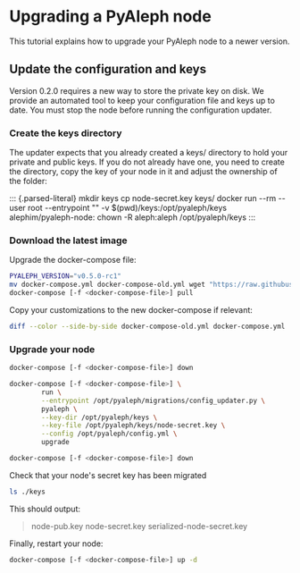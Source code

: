 # Upgrading a PyAleph node

This tutorial explains how to upgrade your PyAleph node to a newer
version.

## Update the configuration and keys

Version 0.2.0 requires a new way to store the private key on disk. We
provide an automated tool to keep your configuration file and keys up to
date. You must stop the node before running the configuration updater.

### Create the keys directory

The updater expects that you already created a keys/ directory to hold
your private and public keys. If you do not already have one, you need
to create the directory, copy the key of your node in it and adjust the
ownership of the folder:

::: {.parsed-literal}
mkdir keys cp node-secret.key keys/ docker run --rm --user root
--entrypoint "" -v $(pwd)/keys:/opt/pyaleph/keys
alephim/pyaleph-node: chown -R aleph:aleph /opt/pyaleph/keys
:::

### Download the latest image

Upgrade the docker-compose file:

```bash
PYALEPH_VERSION="v0.5.0-rc1"
mv docker-compose.yml docker-compose-old.yml wget "https://raw.githubusercontent.com/aleph-im/pyaleph/${PYALEPH_VERSION}/deployment/samples/docker-compose/docker-compose.yml"
docker-compose [-f <docker-compose-file>] pull
```

Copy your customizations to the new docker-compose if relevant:

```bash
diff --color --side-by-side docker-compose-old.yml docker-compose.yml
```

### Upgrade your node

```bash
docker-compose [-f <docker-compose-file>] down

docker-compose [-f <docker-compose-file>] \
        run \
        --entrypoint /opt/pyaleph/migrations/config_updater.py \
        pyaleph \
        --key-dir /opt/pyaleph/keys \
        --key-file /opt/pyaleph/keys/node-secret.key \
        --config /opt/pyaleph/config.yml \
        upgrade

docker-compose [-f <docker-compose-file>] down
```

Check that your node's secret key has been migrated

```bash
ls ./keys
```

This should output:

> node-pub.key node-secret.key serialized-node-secret.key

Finally, restart your node:

```bash
docker-compose [-f <docker-compose-file>] up -d
```
